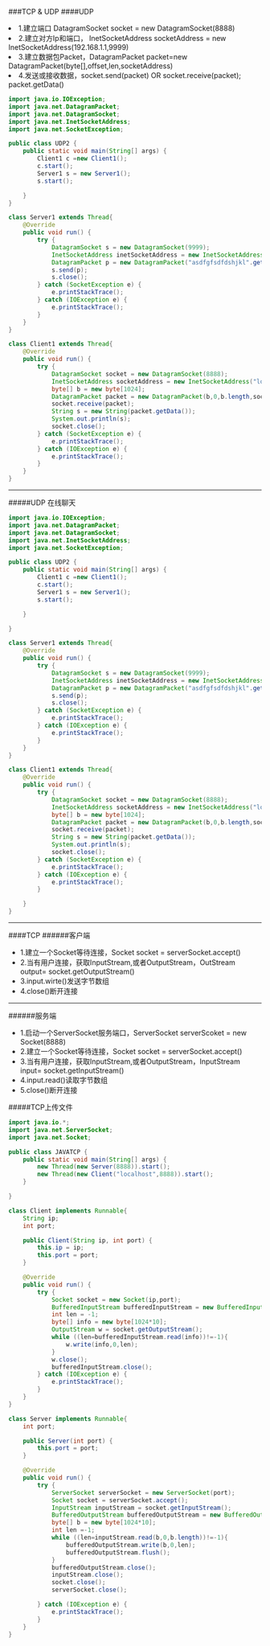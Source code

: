 ###TCP & UDP
####UDP
<li>1.建立端口 DatagramSocket socket = new DatagramSocket(8888)</li>
<li>2.建立对方Ip和端口， InetSocketAddress socketAddress = new InetSocketAddress(192.168.1.1,9999)</li>
<li>3.建立数据包Packet，DatagramPacket packet=new DatagramPacket(byte[],offset,len,socketAddress) </li>
<li>4.发送或接收数据，socket.send(packet) OR socket.receive(packet); packet.getData()</li>

```java
import java.io.IOException;
import java.net.DatagramPacket;
import java.net.DatagramSocket;
import java.net.InetSocketAddress;
import java.net.SocketException;

public class UDP2 {
    public static void main(String[] args) {
        Client1 c =new Client1();
        c.start();
        Server1 s = new Server1();
        s.start();

    }
}

class Server1 extends Thread{
    @Override
    public void run() {
        try {
            DatagramSocket s = new DatagramSocket(9999);
            InetSocketAddress inetSocketAddress = new InetSocketAddress("localhost",8888);
            DatagramPacket p = new DatagramPacket("asdfgfsdfdshjkl".getBytes(),0,10,inetSocketAddress);
            s.send(p);
            s.close();
        } catch (SocketException e) {
            e.printStackTrace();
        } catch (IOException e) {
            e.printStackTrace();
        }
    }
}

class Client1 extends Thread{
    @Override
    public void run() {
        try {
            DatagramSocket socket = new DatagramSocket(8888);
            InetSocketAddress socketAddress = new InetSocketAddress("localhost",9999);
            byte[] b = new byte[1024];
            DatagramPacket packet = new DatagramPacket(b,0,b.length,socketAddress);
            socket.receive(packet);
            String s = new String(packet.getData());
            System.out.println(s);
            socket.close();
        } catch (SocketException e) {
            e.printStackTrace();
        } catch (IOException e) {
            e.printStackTrace();
        }
    }
}
```

****
#####UDP 在线聊天
````java
import java.io.IOException;
import java.net.DatagramPacket;
import java.net.DatagramSocket;
import java.net.InetSocketAddress;
import java.net.SocketException;

public class UDP2 {
    public static void main(String[] args) {
        Client1 c =new Client1();
        c.start();
        Server1 s = new Server1();
        s.start();

    }

}

class Server1 extends Thread{
    @Override
    public void run() {
        try {
            DatagramSocket s = new DatagramSocket(9999);
            InetSocketAddress inetSocketAddress = new InetSocketAddress("localhost",8888);
            DatagramPacket p = new DatagramPacket("asdfgfsdfdshjkl".getBytes(),0,10,inetSocketAddress);
            s.send(p);
            s.close();
        } catch (SocketException e) {
            e.printStackTrace();
        } catch (IOException e) {
            e.printStackTrace();
        }
    }
}

class Client1 extends Thread{
    @Override
    public void run() {
        try {
            DatagramSocket socket = new DatagramSocket(8888);
            InetSocketAddress socketAddress = new InetSocketAddress("localhost",9999);
            byte[] b = new byte[1024];
            DatagramPacket packet = new DatagramPacket(b,0,b.length,socketAddress);
            socket.receive(packet);
            String s = new String(packet.getData());
            System.out.println(s);
            socket.close();
        } catch (SocketException e) {
            e.printStackTrace();
        } catch (IOException e) {
            e.printStackTrace();
        }

    }
}
````

***

####TCP
######客户端
<ul>
    <li>1.建立一个Socket等待连接，Socket socket = serverSocket.accept()</li>
    <li>2.当有用户连接，获取InputStream,或者OutputStream，OutStream output= socket.getOutputStream()</li>
    <li>3.input.wirte()发送字节数组</li>
    <li>4.close()断开连接</li>
</ul>

***

######服务端
<ul>
    <li>1.启动一个ServerSocket服务端口，ServerSocket serverScoket = new Socket(8888)</li>
    <li>2.建立一个Socket等待连接，Socket socket = serverSocket.accept()</li>
    <li>3.当有用户连接，获取InputStream,或者OutputStream，InputStream input= socket.getInputStream()</li>
    <li>4.input.read()读取字节数组</li>
    <li>5.close()断开连接</li>
</ul>

#####TCP上传文件
```java
import java.io.*;
import java.net.ServerSocket;
import java.net.Socket;

public class JAVATCP {
    public static void main(String[] args) {
        new Thread(new Server(8888)).start();
        new Thread(new Client("localhost",8888)).start();
    }

}

class Client implements Runnable{
    String ip;
    int port;

    public Client(String ip, int port) {
        this.ip = ip;
        this.port = port;
    }

    @Override
    public void run() {
        try {
            Socket socket = new Socket(ip,port);
            BufferedInputStream bufferedInputStream = new BufferedInputStream(new FileInputStream(new File("src/aa.txt")));
            int len = -1;
            byte[] info = new byte[1024*10];
            OutputStream w = socket.getOutputStream();
            while ((len=bufferedInputStream.read(info))!=-1){
                w.write(info,0,len);
            }
            w.close();
            bufferedInputStream.close();
        } catch (IOException e) {
            e.printStackTrace();
        }
    }
}

class Server implements Runnable{
    int port;

    public Server(int port) {
        this.port = port;
    }

    @Override
    public void run() {
        try {
            ServerSocket serverSocket = new ServerSocket(port);
            Socket socket = serverSocket.accept();
            InputStream inputStream = socket.getInputStream();
            BufferedOutputStream bufferedOutputStream = new BufferedOutputStream(new FileOutputStream(new File("src/gg.txt")));
            byte[] b = new byte[1024*10];
            int len =-1;
            while ((len=inputStream.read(b,0,b.length))!=-1){
                bufferedOutputStream.write(b,0,len);
                bufferedOutputStream.flush();
            }
            bufferedOutputStream.close();
            inputStream.close();
            socket.close();
            serverSocket.close();

        } catch (IOException e) {
            e.printStackTrace();
        }
    }
}
```